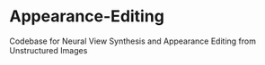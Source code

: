 # Appearance-Editing
Codebase for Neural View Synthesis and Appearance Editing from Unstructured Images
